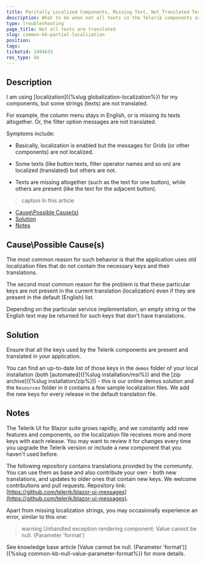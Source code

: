 ```yaml
---
title: Paritally Localized Components, Missing Text, Not Translated Text
description: What to do when not all texts in the Telerik components are translated based on the localization
type: troubleshooting
page_title: Not all texts are translated
slug: common-kb-partial-localization
position: 
tags: 
ticketid: 1494633
res_type: kb
---
```




## Description
I am using [localization]({%slug globalization-localization%}) for my components, but some strings (texts) are not translated. 

For example, the column menu stays in English, or is missing its texts altogether. Or, the filter option messages are not translated. 



Symptoms include:

* Basically, localization is enabled but the messages for Grids (or other components) are not localized.

* Some texts (like button texts, filter operator names and so on) are localized (translated) but others are not.

* Texts are missing altogether (such as the text for one button), while others are present (like the text for the adjacent button).

>caption In this article

<!-- Start Document Outline -->

* [Cause\Possible Cause(s)](#causepossible-causes)
* [Solution](#solution)
* [Notes](#notes)

<!-- End Document Outline -->

## Cause\Possible Cause(s)
The most common reason for such behavior is that the application uses old localization files that do not contain the necessary keys and their translations.

The second most common reason for the problem is that these particular keys are not present in the current translation (localization) even if they are present in the default (English) list.

Depending on the particular service implementation, an empty string or the English text may be returned for such keys that don't have translations.

## Solution
Ensure that all the keys used by the Telerik components are present and translated in your application. 

You can find an up-to-date list of those keys in the `demos` folder of your local installation (both [automated]({%slug installation/msi%}) and the [zip archive]({%slug installation/zip%})) - this is our online demos solution and the `Resources` folder in it contains a few sample localization files. We add the new keys for every release in the default translation file.

## Notes

The Telerik UI for Blazor suite grows rapidly, and we constantly add new features and components, so the localization file receives more and more keys with each release. You may want to review it for changes every time you upgrade the Telerik version or include a new component that you haven't used before.

The following repository contains translations provided by the community. You can use them as base and also contribute your own - both new translations, and updates to older ones that contain new keys. We welcome contributions and pull requests. Repository link: [https://github.com/telerik/blazor-ui-messages](https://github.com/telerik/blazor-ui-messages).

Apart from missing localization strings, you may occasionally experience an error, similar to this one:

>warning Unhandled exception rendering component: Value cannot be null. (Parameter 'format')

See knowledge base article [Value cannot be null. (Parameter 'format')]({%slug common-kb-null-value-parameter-format%}) for more details.

